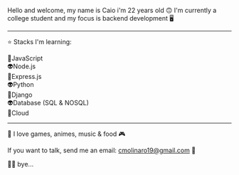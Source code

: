 Hello and welcome, my name is Caio i'm 22 years old :upside_down_face: I'm currently a college student and my focus is backend development :desktop_computer:

-------------
:star: Stacks I'm learning:

:space_invader:JavaScript    
:alien:Node.js  
:space_invader:Express.js      
:alien:Python      
:space_invader:Django  
:alien:Database (SQL & NOSQL)  
:space_invader:Cloud 

------------
 
:pizza: I love games, animes, music & food :video_game:   

If you want to talk, send me an email: cmolinaro19@gmail.com :email:  

:face_exhaling: bye... 
